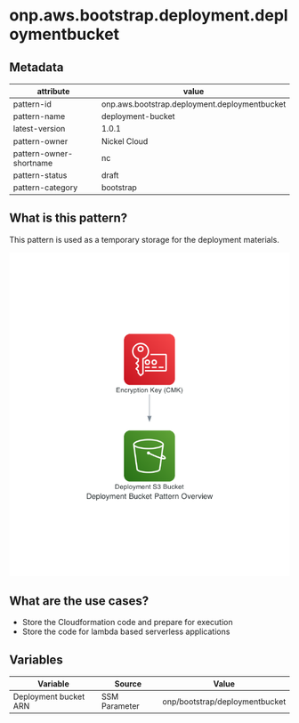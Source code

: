 # onp.aws.bootstrap.deployment.deploymentbucket

## Metadata
| attribute               | value                                         |
| ----------------------- | --------------------------------------------- |
| pattern-id              | onp.aws.bootstrap.deployment.deploymentbucket |
| pattern-name            | deployment-bucket                             |
| latest-version          | 1.0.1                                         |
| pattern-owner           | Nickel Cloud                                  |
| pattern-owner-shortname | nc                                            |
| pattern-status          | draft                                         |
| pattern-category        | bootstrap                                     |

## What is this pattern?
This pattern is used as a temporary storage for the deployment materials.

![](./diagrams/res/overview.png)

## What are the use cases?
- Store the Cloudformation code and prepare for execution
- Store the code for lambda based serverless applications

## Variables

| Variable               | Source                                         | Value |
| ----------------------- | --------------------------------------------- | ------|
| Deployment bucket ARN             | SSM Parameter | onp/bootstrap/deploymentbucket|
